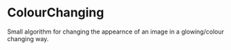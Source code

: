 # ColourChanging
Small algorithm for changing the appearnce of an image in a glowing/colour changing way.
